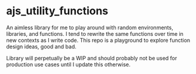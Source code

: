 # ajs_utility_functions
An aimless library for me to play around with random environments, libraries, and functions. I tend to rewrite the same functions over time in new contexts as I write code. This repo is a playground to explore function design ideas, good and bad. 

Library will perpetually be a WIP and should probably not be used for production use cases until I update this otherwise. 

